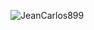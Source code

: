 <p><img align = "center" src = "https://github-readme-stats.vercel.app/api?username=JeanCarlos899&show_icons=true&locale=en" alt = "JeanCarlos899" /> </p>
